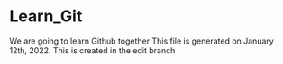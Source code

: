 # Learn_Git
We are going to learn Github together
This file is generated on January 12th, 2022.
This is created in the edit branch
